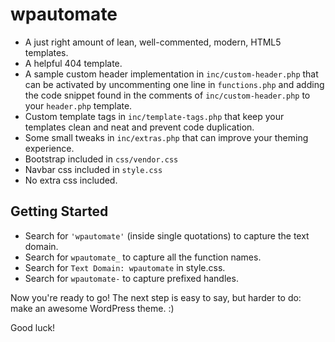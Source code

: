 wpautomate
===


* A just right amount of lean, well-commented, modern, HTML5 templates.
* A helpful 404 template.
* A sample custom header implementation in `inc/custom-header.php` that can be activated by uncommenting one line in `functions.php` and adding the code snippet found in the comments of `inc/custom-header.php` to your `header.php` template.
* Custom template tags in `inc/template-tags.php` that keep your templates clean and neat and prevent code duplication.
* Some small tweaks in `inc/extras.php` that can improve your theming experience.
* Bootstrap included in `css/vendor.css`
* Navbar css included in `style.css`
* No extra css included.


Getting Started
---------------


* Search for `'wpautomate'` (inside single quotations) to capture the text domain.
* Search for `wpautomate_` to capture all the function names.
* Search for `Text Domain: wpautomate` in style.css.
* Search for `wpautomate-` to capture prefixed handles.

Now you're ready to go! The next step is easy to say, but harder to do: make an awesome WordPress theme. :)

Good luck!
